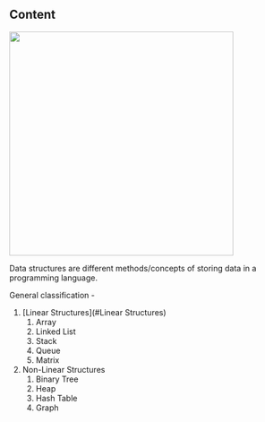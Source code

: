 ## Content
<img src="https://octodex.github.com/images/privateinvestocat.jpg" width="400" height="400">

Data structures are different methods/concepts of storing data in a programming language.

General classification - 
1. [Linear Structures](#Linear Structures)
    1. Array
    2. Linked List
    3. Stack
    4. Queue
    5. Matrix
2. Non-Linear Structures
    1. Binary Tree
    2. Heap
    3. Hash Table
    4. Graph
